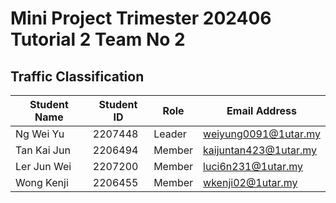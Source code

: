 # Mini Project Trimester 202406 Tutorial 2 Team No 2

## Traffic Classification

| Student Name  | Student ID | Role | Email Address |
| ------------- | ------------- | --- | --- |
| Ng Wei Yu | 2207448 | Leader | weiyung0091@1utar.my |
| Tan Kai Jun | 2206494 | Member | kaijuntan423@1utar.my |
| Ler Jun Wei | 2207200 | Member | luci6n231@1utar.my |
| Wong Kenji | 2206455 | Member | wkenji02@1utar.my |
